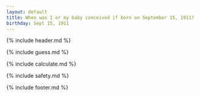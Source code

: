 ```yaml
---
layout: default
title: When was I or my baby conceived if born on September 15, 1911?
birthday: Sept 15, 1911
---
```


{% include header.md %}

{% include guess.md %}

{% include calculate.md %}

{% include safety.md %}

{% include footer.md %}



